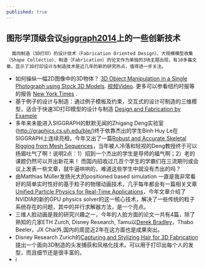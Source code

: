 ```yaml
---
published: true
---
```


##  图形学顶级会议[siggraph2014](http://siggraphmediablog.blogspot.com/)上的一些创新技术
      面向制造（3D打印）的设计技术（Fabrication Oriented Design）、大规模模型收集（Shape Collectio）、制造（Fabrication）的论文作为单独的3块主题出现，有10多篇文章。显示了3D打印设计与制造技术是近几年的新的研究热点，值得进一步关注。

- 如何操纵一幅2D图像中的3D物体？ 
 [3D Object Manipulation in a Single Photograph using Stock 3D Models](http://www.cs.cmu.edu/~om3d/). [视频Video](http://v.youku.com/v_show/id_XNzUyNDkwNDY0.html). 更多可以参看纽约时报等的报告 [ New York Times](http://www.nytimes.com/2014/08/12/science/3-d-tool-guesses-what-a-photo-is-missing.html) .
- 基于例子的设计与制造：通过例子模板及约束，交互式的设计可制造的三维模型，适合于快速3D打印模型的设计与制造 [Design and Fabrication by Example](http://fabbyexample.csail.mit.edu/)
- 多年来未能进入SIGGRAPH的默默无闻的Zhigang Deng实验室(http://graphics.cs.uh.edu/ble/)终于依靠杰出的学生Binh Huy Le在SIGGRAPH上连续亮相，今年又出了一篇[Robust and Accurate Skeletal Rigging from Mesh Sequences](http://graphics.cs.uh.edu/ble/papers/2014s-ske/)，当年被人冷落和轻视的Deng教授终于可以扬眉吐气了啊！说明2点：1）招到一个杰出的学生是导师的福气啊；2）老的课题仍然可以开出新花来！ 而国内招收过几百个学生的学霸们在三流期刊或会议上发表一些文章，就牛逼哄哄的，难道这些学生中就没有杰出的吗？
- 由Matthias Müller发扬光大的positioned based simulation 一直是我非常看好的简单实时性好的基于粒子的物理动画技术，几乎每年都会有一篇相关文章[Unified Particle Physics for Real-Time Applications](http://blog.mmacklin.com/flex/)，今年文章介绍了NVIDIA的新的GPU physics solver的这一核心技术，解决了一些传统的粒子系统存在的问题，其中的并行求解器方法，是一个亮点。
- 三维人脸动画是我的研究兴趣之一，今年的人脸方面的论文一共有4篇，除了熟知的几家ETH Zurch, Disney Research, Tamu以[Derek Bradley](http://zurich.disneyresearch.com/derekbradley/)，Thabo Beeler，JX Chai外,国内的周昆近2年在这方面也是成果突出。
- Disney Research Zurich的[Capturing and Stylizing Hair for 3D Fabrication ](http://cheveone.blogspot.com.es/2014/08/stylized-hair-capture.html)提出一个面向3D制造的头发捕获和风格化技术。可以用于打印出每个人的发型，而且细节还是很丰富的。
- i